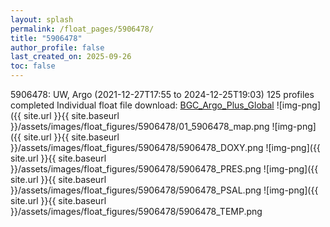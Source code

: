 ```yaml
---
layout: splash
permalink: /float_pages/5906478/
title: "5906478"
author_profile: false
last_created_on: 2025-09-26
toc: false
---
```

 
5906478: UW, Argo (2021-12-27T17:55 to 2024-12-25T19:03)
125 profiles completed
Individual float file download: [BGC_Argo_Plus_Global](https://ftp.soest.hawaii.edu/bgc_argo_plus/Individual_Floats/outliers_removed/5906478_Sprof_processed.nc)
![img-png]({{ site.url }}{{ site.baseurl }}/assets/images/float_figures/5906478/01_5906478_map.png
![img-png]({{ site.url }}{{ site.baseurl }}/assets/images/float_figures/5906478/5906478_DOXY.png
![img-png]({{ site.url }}{{ site.baseurl }}/assets/images/float_figures/5906478/5906478_PRES.png
![img-png]({{ site.url }}{{ site.baseurl }}/assets/images/float_figures/5906478/5906478_PSAL.png
![img-png]({{ site.url }}{{ site.baseurl }}/assets/images/float_figures/5906478/5906478_TEMP.png
